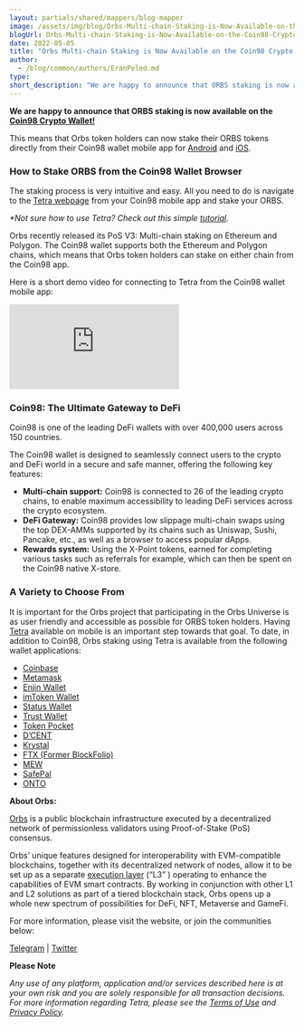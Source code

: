 ```yaml
---
layout: partials/shared/mappers/blog-mapper
image: /assets/img/blog/Orbs-Multi-chain-Staking-is-Now-Available-on-the-Coin98-Crypto-Wallet/bg.jpg
blogUrl: Orbs-Multi-chain-Staking-is-Now-Available-on-the-Coin98-Crypto-Wallet
date: 2022-05-05
title: "Orbs Multi-chain Staking is Now Available on the Coin98 Crypto Wallet"
author:
  - /blog/common/authors/EranPeled.md
type:
short_description: "We are happy to announce that ORBS staking is now available on the Coin98 Crypto Wallet! This means that Orbs token holders can now stake their ORBS tokens directly from their Coin98 wallet mobile app for Android and iOS."
---
```


**We are happy to announce that ORBS staking is now available on the [Coin98 Crypto Wallet!](https://coin98.com/wallet)**

This means that Orbs token holders can now stake their ORBS tokens directly from their Coin98 wallet mobile app for [Android](https://play.google.com/store/apps/details?id=coin98.crypto.finance.media) and [iOS](https://apps.apple.com/us/app/coin98-wallet/id1561969966).

### How to Stake ORBS from the Coin98 Wallet Browser

The staking process is very intuitive and easy. All you need to do is navigate to the [Tetra webpage](https://staking.orbs.network/) from your Coin98 mobile app and stake your ORBS. 

_*Not sure how to use Tetra? Check out this simple [tutorial](https://www.orbs.com/tetra-orbs-staking-wallet-tutorial/)._

Orbs recently released its PoS V3: Multi-chain staking on Ethereum and Polygon. The Coin98 wallet supports both the Ethereum and Polygon chains, which means that Orbs token holders can stake on either chain from the Coin98 app.

Here is a short demo video for connecting to Tetra from the Coin98 wallet mobile app:

<iframe src="https://www.youtube.com/embed/wuD32uvfxuo" title="YouTube video player" frameborder="0" allow="accelerometer; autoplay; clipboard-write; encrypted-media; gyroscope; picture-in-picture" allowfullscreen></iframe>


### Coin98: The Ultimate Gateway to DeFi


Coin98 is one of the leading DeFi wallets with over 400,000 users across 150 countries. 

The Coin98 wallet is designed to seamlessly connect users to the crypto and DeFi world in a secure and safe manner, offering the following key features:

- **Multi-chain support:** Coin98 is connected to 26 of the leading crypto chains, to enable maximum accessibility to leading DeFi services across the crypto ecosystem.
- **DeFi Gateway:** Coin98 provides low slippage multi-chain swaps using the top DEX-AMMs supported by its chains such as Uniswap, Sushi, Pancake, etc., as well as a browser to access popular dApps.
- **Rewards system:** Using the X-Point tokens, earned for completing various tasks such as referrals for example, which can then be spent on the Coin98 native X-store.

### A Variety to Choose From

It is important for the Orbs project that participating in the Orbs Universe is as user friendly and accessible as possible for ORBS token holders. Having [Tetra](https://staking.orbs.network/) available on mobile is an important step towards that goal. To date, in addition to Coin98, Orbs staking using Tetra is available from the following  wallet applications:
 
- [Coinbase](https://www.orbs.com/orbs-staking-is-now-available-on-the-coinbase-wallet-mobile-app)
- [Metamask](https://www.orbs.com/orbs-swaps-and-staking-now-available-on-metamask-wallet)
- [Enjin Wallet](https://www.orbs.com/tetra-staking-wallet-by-orbs-now-on-mobile)
- [imToken Wallet](https://www.orbs.com/orbs-tetra-staking-is-now-available-on-imtoken-wallet)
- [Status Wallet](https://www.orbs.com/orbs-staking-is-now-available-on-the-status-wallet-mobile-app)
- [Trust Wallet](https://www.orbs.com/orbs-staking-is-now-available-on-the-trust-wallet-mobile)
- [Token Pocket](https://www.orbs.com/orbs-staking-is-now-available-on-token-pocket-wallet-mobile-app)
- [D’CENT](https://www.orbs.com/orbs-staking-is-now-available-on-dcent-wallet-mobile-app/)
- [Krystal](https://www.orbs.com/orbs-and-krystal-announce-a-partnership-focused-on-defi/)
- [FTX (Former BlockFolio)](https://www.orbs.com/orbs-is-now-available-on-blockfolio/)
- [MEW](https://play.google.com/store/apps/details?id=com.myetherwallet.mewwallet&hl=en&gl=US)
- [SafePal](https://www.orbs.com/Orbs-Staking-is-Now-Available-on-the-SafePal-Crypto-Wallet/)
- [ONTO](https://www.orbs.com/Orbs-Staking-is-Now-Available-on-ONTO-Wallet/)


<div class='line-separator'> </div>


**About Orbs:**

[Orbs](http://orbs.com) is a public blockchain infrastructure executed by a decentralized network of permissionless validators using Proof-of-Stake (PoS) consensus.

Orbs’ unique features designed for interoperability with EVM-compatible blockchains, together with its decentralized network of nodes, allow it to be set up as a separate [execution layer](https://www.orbs.com/How-Orbs-Hybrid-Architecture-Is-Becoming-a-Game-Changer-in-DeFi/) (“L3” ) operating to enhance the capabilities of EVM smart contracts. By working in conjunction with other L1 and L2 solutions as part of a tiered blockchain stack, Orbs opens up a whole new spectrum of possibilities for DeFi, NFT, Metaverse and GameFi.

For more information, please visit the website, or join the communities below:


[Telegram](https://t.me/OrbsNetwork) | [Twitter](https://twitter.com/orbs_network)



<div class='line-separator'> </div>

**Please Note**

_Any use of any platform, application and/or services described here is at your own risk and you are solely responsible for all transaction decisions. For more information regarding Tetra, please see the [Terms of Use](https://staking.orbs.network/34ddbf2e660b9b7d284130e8444f09be.pdf) and [Privacy Policy](https://staking.orbs.network/bf7dd07efc692312eb717f6d2c367392.pdf)._


